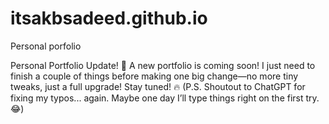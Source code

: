 # itsakbsadeed.github.io

Personal porfolio

 Personal Portfolio Update! 🚀
A new portfolio is coming soon! I just need to finish a couple of things before making one big change—no more tiny tweaks, just a full upgrade! Stay tuned! 🔥
(P.S. Shoutout to ChatGPT for fixing my typos... again. Maybe one day I’ll type things right on the first try. 😂)
